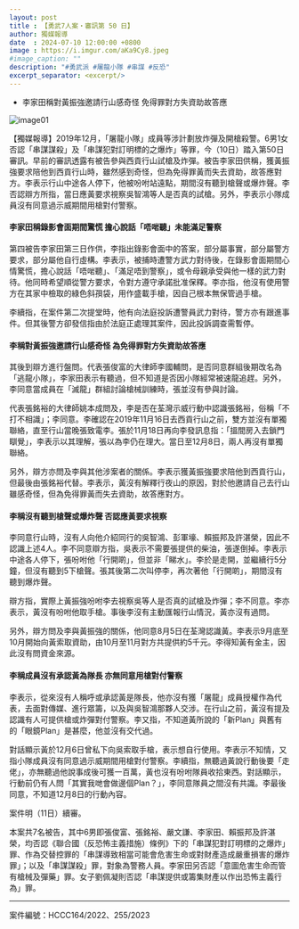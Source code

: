 ```yaml
---
layout: post
title : 【勇武7人案・審訊第 50 日】
author: 獨媒報導
date  : 2024-07-10 12:00:00 +0800
image : https://i.imgur.com/aKa9Cy8.jpeg
#image_caption: ""
description: "#勇武派 #屠龍小隊 #串謀 #反恐"
excerpt_separator: <excerpt/>
---
```


- 李家田稱對黃振強邀請行山感奇怪 免得罪對方失資助故答應

<excerpt/>

![image01](https://i.imgur.com/oNLM1Aq.png)

【獨媒報導】2019年12月，「屠龍小隊」成員等涉計劃放炸彈及開槍殺警。6男1女否認「串謀謀殺」及「串謀犯對訂明標的之爆炸」等罪，今（10日）踏入第50日審訊。早前的審訊透露有被告參與西貢行山試槍及炸彈。被告李家田供稱，獲黃振強要求陪他到西貢行山時，雖然感到奇怪，但為免得罪黃而失去資助，故答應對方。李表示行山中途各人停下，他被吩咐站遠點，期間沒有聽到槍聲或爆炸聲。李否認辯方所指，當日應黃要求視察吳智鴻等人是否真的試槍。另外，李表示小隊成員沒有同意過示威期間用槍對付警察。

#### 李家田稱錄影會面期間驚慌 擔心說話「唔啱聽」未能滿足警察

第四被告李家田第三日作供，李指出錄影會面中的答案，部分屬事實，部分屬警方要求，部分屬他自行虛構。李表示，被捕時遭警方武力對待後，在錄影會面期間心情驚慌，擔心說話「唔啱聽」、「滿足唔到警察」，或令母親承受與他一樣的武力對待。他同時希望順從警方要求，令對方遵守承諾批准保釋。李亦指，他沒有使用警方在其家中檢取的綠色斜孭袋，用作盛載手槍，因自己根本無保管過手槍。

李續指，在案件第二次提堂時，他有向法庭投訴遭警員武力對待，警方亦有跟進事件。但其後警方卻發信指由於法庭正處理其案件，因此投訴調查需暫停。

#### 李稱對黃振強邀請行山感奇怪 為免得罪對方失資助故答應

其後到辯方進行盤問。代表張俊富的大律師李國輔問，是否同意群組後期改名為「逃龍小隊」，李家田表示有聽過，但不知道是否因小隊經常被速龍追趕。另外，李同意當成員在「滅龍」群組討論槍械訓練時，張並沒有參與討論。

代表張銘裕的大律師姚本成問及，李是否在荃灣示威行動中認識張銘裕，俗稱「不打不相識」；李同意。李確認在2019年11月16日去西貢行山之前，雙方並沒有單獨聯絡，直至行山當晚張致電李。張於11月18日再向李發訊息指：「搵間房入去鎖門瞓覺」，李表示以其理解，張以為李仍在理大。當日至12月8日，兩人再沒有單獨聯絡。

另外，辯方亦問及李與其他涉案者的關係。李表示獲黃振強要求陪他到西貢行山，但最後由張銘裕代替。李表示，黃沒有解釋行夜山的原因，對於他邀請自己去行山雖感奇怪，但為免得罪黃而失去資助，故答應對方。

#### 李稱沒有聽到槍聲或爆炸聲 否認應黃要求視察

李同意行山時，沒有人向他介紹同行的吳智鴻、彭軍壕、賴振邦及許湛榮，因此不認識上述4人。李不同意辯方指，吳表示不需要張提供的柴油，張遂倒掉。李表示中途各人停下，張吩咐他「行開啲」，但並非「睇水」。李於是走開，並繼續行5分鐘，但沒有聽到5下槍聲。張其後第二次叫停李，再次著他「行開啲」，期間沒有聽到爆炸聲。

辯方指，實際上黃振強吩咐李去視察吳等人是否真的試槍及炸彈；李不同意。李亦表示，黃沒有吩咐他取手槍。事後李沒有主動匯報行山情況，黃亦沒有過問。

另外，辯方問及李與黃振強的關係，他同意8月5日在荃灣認識黃。李表示9月底至10月開始向黃索取資助，由10月至11月對方共提供約5千元。李得知黃有金主，因此沒有問資金來源。

#### 李稱成員沒有承認黃為隊長 亦無同意用槍對付警察

李表示，從來沒有人稱呼或承認黃是隊長，他亦沒有獲「屠龍」成員授權作為代表，去面對傳媒、進行眾籌，以及與吳智鴻那夥人交涉。在行山之前，黃沒有提及認識有人可提供槍或炸彈對付警察。李又指，不知道黃所說的「新Plan」與舊有的「眼鏡Plan」是甚麼，他並沒有交代過。

對話顯示黃於12月6日曾私下向吳索取手槍，表示想自行使用。李表示不知情，又指小隊成員沒有同意過示威期間用槍對付警察。李續指，無聽過黃說行動後要「走佬」，亦無聽過他說事成後可獲一百萬，黃也沒有吩咐隊員收拾東西。對話顯示，行動前仍有人問「其實我哋會做邊個Plan？」，李同意隊員之間沒有共識。李最後同意，不知道12月8日的行動內容。

案件明（11日）續審。

本案共7名被告，其中6男即張俊富、張銘裕、嚴文謙、李家田、賴振邦及許湛榮，均否認《聯合國（反恐怖主義措施）條例》下的「串謀犯對訂明標的之爆炸」罪、作為交替控罪的「串謀導致相當可能會危害生命或對財產造成嚴重損害的爆炸罪」；以及「串謀謀殺」罪，對象為警務人員。李家田另否認「意圖危害生命而管有槍械及彈藥」罪。女子劉佩凝則否認「串謀提供或籌集財產以作出恐怖主義行為」罪。

---

案件編號：HCCC164/2022、255/2023
